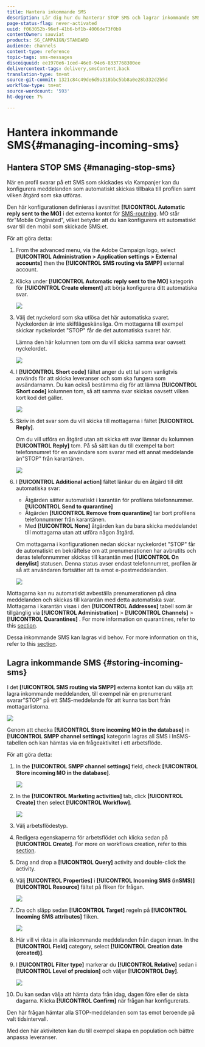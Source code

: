 ```yaml
---
title: Hantera inkommande SMS
description: Lär dig hur du hanterar STOP SMS och lagrar inkommande SMS i Adobe Campaign.
page-status-flag: never-activated
uuid: f063052b-96ef-41b6-bf1b-4006de73f0b9
contentOwner: sauviat
products: SG_CAMPAIGN/STANDARD
audience: channels
content-type: reference
topic-tags: sms-messages
discoiquuid: ee1970e6-1ced-46e0-94e6-8337768300ee
delivercontext-tags: delivery,smsContent,back
translation-type: tm+mt
source-git-commit: 1321c84c49de6d9a318bbc5bb8a0e28b332d2b5d
workflow-type: tm+mt
source-wordcount: '593'
ht-degree: 7%

---
```



# Hantera inkommande SMS{#managing-incoming-sms}

## Hantera STOP SMS {#managing-stop-sms}

När en profil svarar på ett SMS som skickades via Kampanjer kan du konfigurera meddelanden som automatiskt skickas tillbaka till profilen samt vilken åtgärd som ska utföras.

Den här konfigurationen definieras i avsnittet **[!UICONTROL Automatic reply sent to the MO]** i det externa kontot för [SMS-routning](../../administration/using/configuring-sms-channel.md#defining-an-sms-routing). MO står för&quot;Mobile Originated&quot;, vilket betyder att du kan konfigurera ett automatiskt svar till den mobil som skickade SMS:et.

För att göra detta:

1. From the advanced menu, via the Adobe Campaign logo, select **[!UICONTROL Administration > Application settings > External accounts]** then the **[!UICONTROL SMS routing via SMPP]** external account.
1. Klicka under **[!UICONTROL Automatic reply sent to the MO]** kategorin för **[!UICONTROL Create element]** att börja konfigurera ditt automatiska svar.

   ![](assets/sms_mo_1.png)

1. Välj det nyckelord som ska utlösa det här automatiska svaret. Nyckelorden är inte skiftlägeskänsliga. Om mottagarna till exempel skickar nyckelordet &quot;STOP&quot; får de det automatiska svaret här.

   Lämna den här kolumnen tom om du vill skicka samma svar oavsett nyckelordet.

   ![](assets/sms_mo_2.png)

1. I **[!UICONTROL Short code]** fältet anger du ett tal som vanligtvis används för att skicka leveranser och som ska fungera som avsändarnamn. Du kan också bestämma dig för att lämna **[!UICONTROL Short code]** kolumnen tom, så att samma svar skickas oavsett vilken kort kod det gäller.

   ![](assets/sms_mo_4.png)

1. Skriv in det svar som du vill skicka till mottagarna i fältet **[!UICONTROL Reply]**.

   Om du vill utföra en åtgärd utan att skicka ett svar lämnar du kolumnen **[!UICONTROL Reply]** tom. På så sätt kan du till exempel ta bort telefonnumret för en användare som svarar med ett annat meddelande än&quot;STOP&quot; från karantänen.

   ![](assets/sms_mo_3.png)

1. I **[!UICONTROL Additional action]** fältet länkar du en åtgärd till ditt automatiska svar:

   * Åtgärden sätter automatiskt i karantän för profilens telefonnummer. **[!UICONTROL Send to quarantine]**
   * Åtgärden **[!UICONTROL Remove from quarantine]** tar bort profilens telefonnummer från karantänen.
   * Med **[!UICONTROL None]** åtgärden kan du bara skicka meddelandet till mottagarna utan att utföra någon åtgärd.

   Om mottagarna i konfigurationen nedan skickar nyckelordet &quot;STOP&quot; får de automatiskt en bekräftelse om att prenumerationen har avbrutits och deras telefonnummer skickas till karantän med **[!UICONTROL On denylist]** statusen. Denna status avser endast telefonnumret, profilen är så att användaren fortsätter att ta emot e-postmeddelanden.

   ![](assets/sms_mo.png)

Mottagarna kan nu automatiskt avbeställa prenumerationen på dina meddelanden och skickas till karantän med detta automatiska svar. Mottagarna i karantän visas i den **[!UICONTROL Addresses]** tabell som är tillgänglig via **[!UICONTROL Administration]** > **[!UICONTROL Channels]** > **[!UICONTROL Quarantines]** . For more information on quarantines, refer to this [section](../../sending/using/understanding-quarantine-management.md).

Dessa inkommande SMS kan lagras vid behov. For more information on this, refer to this [section](#storing-incoming-sms).

## Lagra inkommande SMS {#storing-incoming-sms}

I det **[!UICONTROL SMS routing via SMPP]** externa kontot kan du välja att lagra inkommande meddelanden, till exempel när en prenumerant svarar&quot;STOP&quot; på ett SMS-meddelande för att kunna tas bort från mottagarlistorna.

![](assets/sms_config_mo_1.png)

Genom att checka **[!UICONTROL Store incoming MO in the database]** in **[!UICONTROL SMPP channel settings]** kategorin lagras all SMS i InSMS-tabellen och kan hämtas via en frågeaktivitet i ett arbetsflöde.

För att göra detta:

1. In the **[!UICONTROL SMPP channel settings]** field, check **[!UICONTROL Store incoming MO in the database]**.

   ![](assets/sms_config_mo_2.png)

1. In the **[!UICONTROL Marketing activities]** tab, click **[!UICONTROL Create]** then select **[!UICONTROL Workflow]**.

   ![](assets/sms_config_mo_3.png)

1. Välj arbetsflödestyp.
1. Redigera egenskaperna för arbetsflödet och klicka sedan på **[!UICONTROL Create]**. For more on workflows creation, refer to this [section](../../automating/using/building-a-workflow.md).
1. Drag and drop a **[!UICONTROL Query]** activity and double-click the activity.
1. Välj **[!UICONTROL Properties]** i **[!UICONTROL Incoming SMS (inSMS)]** **[!UICONTROL Resource]** fältet på fliken för frågan.

   ![](assets/sms_config_mo_4.png)

1. Dra och släpp sedan **[!UICONTROL Target]** regeln på **[!UICONTROL Incoming SMS attributes]** fliken.

   ![](assets/sms_config_mo_5.png)

1. Här vill vi rikta in alla inkommande meddelanden från dagen innan. In the **[!UICONTROL Field]** category, select **[!UICONTROL Creation date (created)]**.
1. I **[!UICONTROL Filter type]** markerar du **[!UICONTROL Relative]** sedan i **[!UICONTROL Level of precision]** och väljer **[!UICONTROL Day]**.

   ![](assets/sms_config_mo_6.png)

1. Du kan sedan välja att hämta data från idag, dagen före eller de sista dagarna. Klicka **[!UICONTROL Confirm]** när frågan har konfigurerats.

Den här frågan hämtar alla STOP-meddelanden som tas emot beroende på valt tidsintervall.

Med den här aktiviteten kan du till exempel skapa en population och bättre anpassa leveranser.
